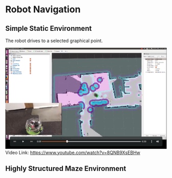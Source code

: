 # Robot Navigation

## Simple Static Environment
The robot drives to a selected graphical point.

[![Watch the video](https://github.com/JamesUnicomb/rl_robot/blob/master/video_clipping_navigation.png)](https://www.youtube.com/watch?v=8QNB9XsEBHw)
Video Link: https://www.youtube.com/watch?v=8QNB9XsEBHw

## Highly Structured Maze Environment

